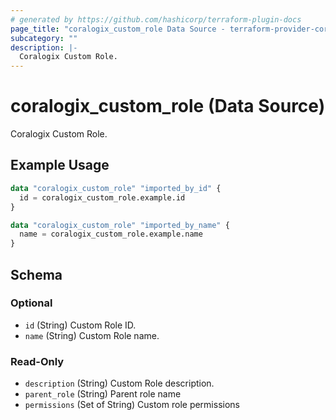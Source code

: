 ```yaml
---
# generated by https://github.com/hashicorp/terraform-plugin-docs
page_title: "coralogix_custom_role Data Source - terraform-provider-coralogix"
subcategory: ""
description: |-
  Coralogix Custom Role.
---
```


# coralogix_custom_role (Data Source)

Coralogix Custom Role.

## Example Usage

```terraform
data "coralogix_custom_role" "imported_by_id" {
  id = coralogix_custom_role.example.id
}

data "coralogix_custom_role" "imported_by_name" {
  name = coralogix_custom_role.example.name
}
```

<!-- schema generated by tfplugindocs -->
## Schema

### Optional

- `id` (String) Custom Role ID.
- `name` (String) Custom Role name.

### Read-Only

- `description` (String) Custom Role description.
- `parent_role` (String) Parent role name
- `permissions` (Set of String) Custom role permissions
